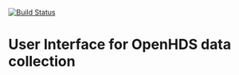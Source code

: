 [![Build Status](https://travis-ci.org/munk/openhds-ui.svg?branch=master)](https://travis-ci.org/munk/openhds-ui)

# User Interface for OpenHDS data collection

